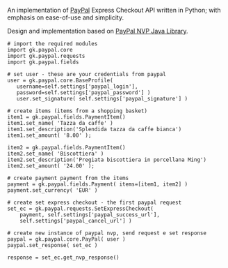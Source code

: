 An implementation of [PayPal](https://www.paypalobjects.com/en_US/ebook/PP_NVPAPI_DeveloperGuide/toc.html) Express Checkout API written in Python; with emphasis on ease-of-use and simplicity.

Design and implementation based on [PayPal NVP Java Library](http://paypal-nvp.sourceforge.net/index.htm).

```
# import the required modules
import gk.paypal.core
import gk.paypal.requests
import gk.paypal.fields
```

```
# set user - these are your credentials from paypal
user = gk.paypal.core.BaseProfile(
   username=self.settings['paypal_login'], 
   password=self.settings['paypal_password'] )
   user.set_signature( self.settings['paypal_signature'] )
```

```
# create items (items from a shopping basket)
item1 = gk.paypal.fields.PaymentItem()
item1.set_name( 'Tazza da caffe' )
item1.set_description('Splendida tazza da caffe bianca')
item1.set_amount( '8.00' );

item2 = gk.paypal.fields.PaymentItem()
item2.set_name( 'Biscottiera' )
item2.set_description('Pregiata biscottiera in porcellana Ming')
item2.set_amount( '24.00' );
```

```
# create payment payment from the items
payment = gk.paypal.fields.Payment( items=[item1, item2] )
payment.set_currency( 'EUR' )
```

```
# create set express checkout - the first paypal request
set_ec = gk.paypal.requests.SetExpressCheckout( 
    payment, self.settings['paypal_success_url'], 
    self.settings['paypal_cancel_url'] )
```

```
# create new instance of paypal nvp, send request e set response
paypal = gk.paypal.core.PayPal( user )
paypal.set_response( set_ec )	

response = set_ec.get_nvp_response()
```